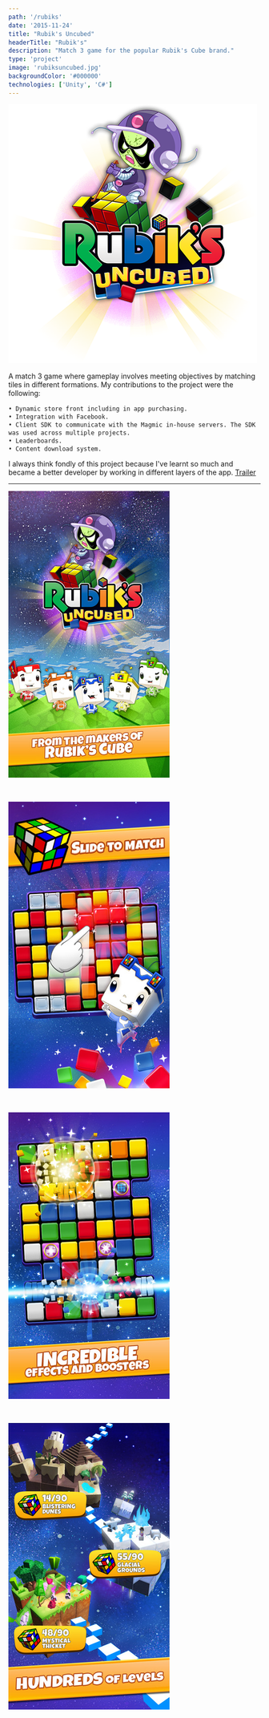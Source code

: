 ```yaml
---
path: '/rubiks'
date: '2015-11-24'
title: "Rubik's Uncubed"
headerTitle: "Rubik's"
description: "Match 3 game for the popular Rubik's Cube brand."
type: 'project'
image: 'rubiksuncubed.jpg'
backgroundColor: '#000000'
technologies: ['Unity', 'C#']
---
```


![Rubik's Uncubed](../images/rubiks.png)

A match 3 game where gameplay involves meeting objectives by matching tiles in different formations. My contributions to the project were the following:
```
• Dynamic store front including in app purchasing.
• Integration with Facebook.
• Client SDK to communicate with the Magmic in-house servers. The SDK was used across multiple projects.
• Leaderboards.
• Content download system.
```
I always think fondly of this project because I've learnt so much and became a better developer by working in different layers of the app. [Trailer](https://www.facebook.com/RubiksUncubed/videos/1521018274865629/)

---

![Rubik's Uncubed](../images/rubiks-0.jpg)

</br>

![Rubik's Uncubed](../images/rubiks-1.jpg)

</br>

![Rubik's Uncubed](../images/rubiks-2.jpg)

</br>

![Rubik's Uncubed](../images/rubiks-3.jpg)